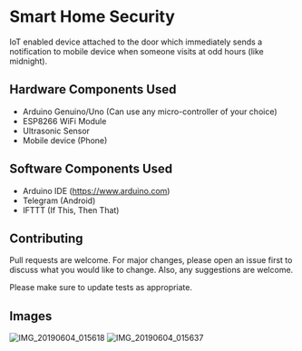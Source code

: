 # Smart Home Security

IoT enabled device attached to the door which immediately sends a notification to mobile device when someone visits at odd hours (like midnight).

## Hardware Components Used

* Arduino Genuino/Uno (Can use any micro-controller of your choice)
* ESP8266 WiFi Module
* Ultrasonic Sensor
* Mobile device (Phone)

## Software Components Used

* Arduino IDE (https://www.arduino.com)
* Telegram (Android)
* IFTTT (If This, Then That)

## Contributing
Pull requests are welcome. For major changes, please open an issue first to discuss what you would like to change. Also, any suggestions are welcome.

Please make sure to update tests as appropriate.

## Images

![IMG_20190604_015618](https://user-images.githubusercontent.com/38356518/58832619-f1a19800-866c-11e9-98d5-6f42e4bd2eb6.jpg)
![IMG_20190604_015637](https://user-images.githubusercontent.com/38356518/58832625-f49c8880-866c-11e9-80d4-ea50d8df9908.jpg)

